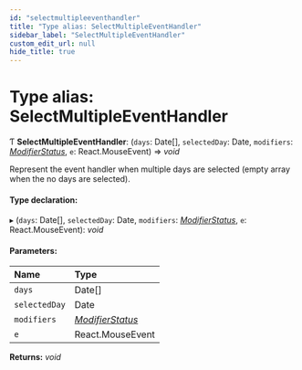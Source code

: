 ```yaml
---
id: "selectmultipleeventhandler"
title: "Type alias: SelectMultipleEventHandler"
sidebar_label: "SelectMultipleEventHandler"
custom_edit_url: null
hide_title: true
---
```


# Type alias: SelectMultipleEventHandler

Ƭ **SelectMultipleEventHandler**: (`days`: Date[], `selectedDay`: Date, `modifiers`: [*ModifierStatus*](modifierstatus.md), `e`: React.MouseEvent) => *void*

Represent the event handler when multiple days are selected (empty array when
the no days are selected).

#### Type declaration:

▸ (`days`: Date[], `selectedDay`: Date, `modifiers`: [*ModifierStatus*](modifierstatus.md), `e`: React.MouseEvent): *void*

#### Parameters:

Name | Type |
:------ | :------ |
`days` | Date[] |
`selectedDay` | Date |
`modifiers` | [*ModifierStatus*](modifierstatus.md) |
`e` | React.MouseEvent |

**Returns:** *void*
